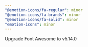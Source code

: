 ```yaml
---
"@emotion-icons/fa-regular": minor
"@emotion-icons/fa-brands": minor
"@emotion-icons/fa-solid": minor
"emotion-icons": minor
---
```


Upgrade Font Awesome to v5.14.0

